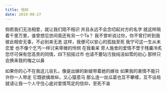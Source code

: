 ```yaml
---
title: 信仰
date: 2019-08-27
---
```


倘若我们无法相爱，就让我们陌不相识<!--more-->
并且永远不会念叨起对方的名字
就这样隔着千里万里，谁曾想见世间竟还有另一个Ta？
我不曾听说过你，你不曾打听到我
彼此相安无事，不必别来无恙
这样，我便可以安心的孤独至死
我宁可这一生从未恋爱
也不像个乞丐一样讨来卑微的怜悯
在我看来
旁人施舍的爱情不啻于残羹冷炙
您尽可保有您高贵的同情，四下招摇过市
也请不要玷污我纯洁如雪的初心
那样只会换来我的嗤之以鼻

如果你的心不在我这儿驻扎，像是出嫁的新娘带着她的嫁妆
如果我的衷情不能只许你一人带走
它既欲擒故纵，又心猿意马
那么连一丝瓜葛也互不攀缠，互不设局
就请让我一个人守住心底对爱情笃定的信仰，至死不渝